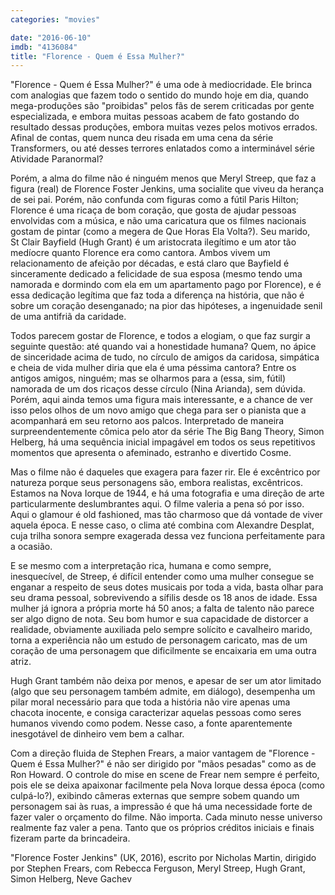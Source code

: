 ```yaml
---
categories: "movies"

date: "2016-06-10"
imdb: "4136084"
title: "Florence - Quem é Essa Mulher?"
---
```

"Florence - Quem é Essa Mulher?" é uma ode à mediocridade. Ele brinca com analogias que fazem todo o sentido do mundo hoje em dia, quando mega-produções são "proibidas" pelos fãs de serem criticadas por gente especializada, e embora muitas pessoas acabem de fato gostando do resultado dessas produções, embora muitas vezes pelos motivos errados. Afinal de contas, quem nunca deu risada em uma cena da série Transformers, ou até desses terrores enlatados como a interminável série Atividade Paranormal?

Porém, a alma do filme não é ninguém menos que Meryl Streep, que faz a figura (real) de Florence Foster Jenkins, uma socialite que viveu da herança de sei pai. Porém, não confunda com figuras como a fútil Paris Hilton; Florence é uma ricaça de bom coração, que gosta de ajudar pessoas envolvidas com a música, e não uma caricatura que os filmes nacionais gostam de pintar (como a megera de Que Horas Ela Volta?). Seu marido, 	
St Clair Bayfield (Hugh Grant) é um aristocrata ilegítimo e um ator tão medíocre quanto Florence era como cantora. Ambos vivem um relacionamento de afeição por décadas, e está claro que Bayfield é sinceramente dedicado a felicidade de sua esposa (mesmo tendo uma namorada e dormindo com ela em um apartamento pago por Florence), e é essa dedicação legítima que faz toda a diferença na história, que não é sobre um coração desenganado; na pior das hipóteses, a ingenuidade senil de uma antifriã da caridade.

Todos parecem gostar de Florence, e todos a elogiam, o que faz surgir a seguinte questão: até quando vai a honestidade humana? Quem, no ápice de sinceridade acima de tudo, no círculo de amigos da caridosa, simpática e cheia de vida mulher diria que ela é uma péssima cantora? Entre os antigos amigos, ninguém; mas se olharmos para a (essa, sim, fútil) namorada de um dos ricaços desse círculo (Nina Arianda), sem dúvida. Porém, aqui ainda temos uma figura mais interessante, e a chance de ver isso pelos olhos de um novo amigo que chega para ser o pianista que a acompanhará em seu retorno aos palcos. Interpretado de maneira surpreendentemente cômica pelo ator da série The Big Bang Theory, Simon Helberg, há uma sequência inicial impagável em todos os seus repetitivos momentos que apresenta o afeminado, estranho e divertido Cosme.

Mas o filme não é daqueles que exagera para fazer rir. Ele é excêntrico por natureza porque seus personagens são, embora realistas, excêntricos. Estamos na Nova Iorque de 1944, e há uma fotografia e uma direção de arte particularmente deslumbrantes aqui. O filme valeria a pena só por isso. Aqui o glamour é old fashioned, mas tão charmoso que dá vontade de viver aquela época. E nesse caso, o clima até combina com Alexandre Desplat, cuja trilha sonora sempre exagerada dessa vez funciona perfeitamente para a ocasião.

E se mesmo com a interpretação rica, humana e como sempre, inesquecível, de Streep, é difícil entender como uma mulher consegue se enganar a respeito de seus dotes musicais por toda a vida, basta olhar para seu drama pessoal, sobrevivendo a sífilis desde os 18 anos de idade. Essa mulher já ignora a própria morte há 50 anos; a falta de talento não parece ser algo digno de nota. Seu bom humor e sua capacidade de distorcer a realidade, obviamente auxiliada pelo sempre solícito  e cavalheiro marido, torna a experiência não um estudo de personagem caricato, mas de um coração de uma personagem que dificilmente se encaixaria em uma outra atriz.

Hugh Grant também não deixa por menos, e apesar de ser um ator limitado (algo que seu personagem também admite, em diálogo), desempenha um pilar moral necessário para que toda a história não vire apenas uma chacota inocente, e consiga caracterizar aquelas pessoas como seres humanos vivendo como podem. Nesse caso, a fonte aparentemente inesgotável de dinheiro vem bem a calhar.

Com a direção fluida de Stephen Frears, a maior vantagem de "Florence - Quem é Essa Mulher?" é não ser dirigido por "mãos pesadas" como as de Ron Howard. O controle do mise en scene de Frear nem sempre é perfeito, pois ele se deixa apaixonar facilmente pela Nova Iorque dessa época (como culpá-lo?), exibindo câmeras externas que sempre sobem quando um personagem sai às ruas, a impressão é que há uma necessidade forte de fazer valer o orçamento do filme. Não importa. Cada minuto nesse universo realmente faz valer a pena. Tanto que os próprios créditos iniciais e finais fizeram parte da brincadeira.

"Florence Foster Jenkins" (UK, 2016), escrito por Nicholas Martin, dirigido por Stephen Frears, com Rebecca Ferguson, Meryl Streep, Hugh Grant, Simon Helberg, Neve Gachev


